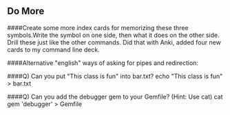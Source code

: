 Do More
--------
####Create some more index cards for memorizing these three symbols.Write the symbol on one side, then what it does on the other side. Drill these just like the other commands.
    Did that with Anki, added four new cards to my command line deck.

####Alternative "english" ways of asking for pipes and redirection:

####Q) Can you put "This class is fun" into bar.txt?
    echo "This class is fun" > bar.txt

####Q) Can you add the debugger gem to your Gemfile?  (Hint: Use cat)
    cat gem 'debugger' > Gemfile
